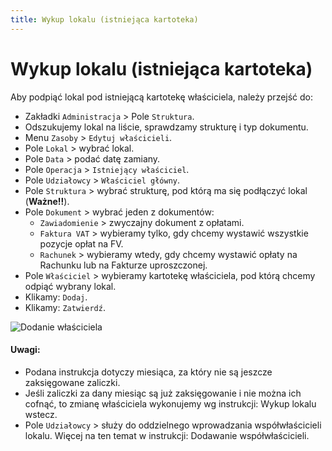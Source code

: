 ```yaml
---
title: Wykup lokalu (istniejąca kartoteka)
---
```


# Wykup lokalu (istniejąca kartoteka)

Aby podpiąć lokal pod istniejącą kartotekę właściciela, należy przejść do: 

- Zakładki `Administracja` > Pole `Struktura`.
- Odszukujemy lokal na liście, sprawdzamy strukturę i typ dokumentu.
- Menu `Zasoby` > `Edytuj właścicieli`.
- Pole `Lokal` > wybrać lokal.
- Pole `Data` > podać datę zamiany.
- Pole `Operacja` > `Istniejący właściciel`.
- Pole `Udziałowcy` > `Właściciel główny`.
- Pole `Struktura` > wybrać strukturę, pod którą ma się podłączyć lokal (**Ważne!!**).
- Pole `Dokument` > wybrać jeden z dokumentów:
  - `Zawiadomienie` > zwyczajny dokument z opłatami.
  - `Faktura VAT` > wybieramy tylko, gdy chcemy wystawić wszystkie pozycje opłat na FV.
  - `Rachunek` > wybieramy wtedy, gdy chcemy wystawić opłaty na Rachunku lub na Fakturze uproszczonej.
- Pole `Właściciel` > wybieramy kartotekę właściciela, pod którą chcemy odpiąć wybrany lokal.
- Klikamy: `Dodaj`.
- Klikamy: `Zatwierdź`.

![Dodanie właściciela](dodanielokaludoistniejacegowlasciciela.gif)

#### Uwagi:

- Podana instrukcja dotyczy miesiąca, za który nie są jeszcze zaksięgowane zaliczki.
- Jeśli zaliczki za dany miesiąc są już zaksięgowanie i nie można ich cofnąć, to zmianę właściciela wykonujemy wg instrukcji: Wykup lokalu wstecz.
- Pole `Udziałowcy` > służy do oddzielnego wprowadzania współwłaścicieli lokalu. Więcej na ten temat w instrukcji: Dodawanie współwłaścicieli.